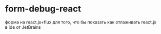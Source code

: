 # form-debug-react
форма на react.js+flux для того, что бы показать как отлаживать react.js в ide от JetBrains
